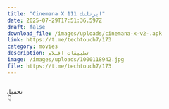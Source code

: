 ```yaml
---
title: "Cinemana X ايرثلنك 111"
date: 2025-07-29T17:51:36.597Z
draft: false
download_file: /images/uploads/cinemana-x-v2-.apk
link: https://t.me/techtouch7/173
category: movies
description: تطبيقات افـلام
image: /images/uploads/1000118942.jpg
file: https://t.me/techtouch7/173
---
```

![]()

```
تحميل 
👇
```